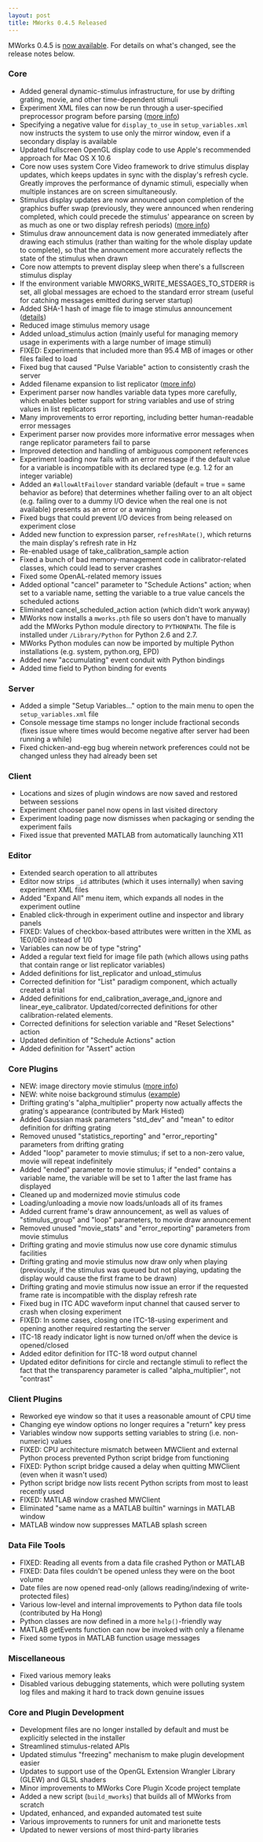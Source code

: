 ```yaml
---
layout: post
title: MWorks 0.4.5 Released
---
```


MWorks 0.4.5 is [now
available](https://s3.amazonaws.com/mworks-downloads/release/MWorks-0.4.5.dmg).
For details on what's changed, see the release notes below.


### Core

* Added general dynamic-stimulus infrastructure, for use by drifting grating, movie, and other time-dependent stimuli
* Experiment XML files can now be run through a user-specified preprocessor program before parsing ([more info](http://help.mworks-project.org/discussions/questions/26#comment_5790180))
* Specifying a negative value for `display_to_use` in `setup_variables.xml` now instructs the system to use only the mirror window, even if a secondary display is available
* Updated fullscreen OpenGL display code to use Apple's recommended approach for Mac OS X 10.6
* Core now uses system Core Video framework to drive stimulus display updates, which keeps updates in sync with the display's refresh cycle.  Greatly improves the performance of dynamic stimuli, especially when multiple instances are on screen simultaneously.
* Stimulus display updates are now announced upon completion of the graphics buffer swap (previously, they were announced when rendering completed, which could precede the stimulus' appearance on screen by as much as one or two display refresh periods) ([more info](http://help.mworks-project.org/kb/timing/relationship-between-stimulus-announce-time-and-display-time)) 
* Stimulus draw announcement data is now generated immediately after drawing each stimulus (rather than waiting for the whole display update to complete), so that the announcement more accurately reflects the state of the stimulus when drawn
* Core now attempts to prevent display sleep when there's a fullscreen stimulus display
* If the environment variable MWORKS_WRITE_MESSAGES_TO_STDERR is set, all global messages are echoed to the standard error stream (useful for catching messages emitted during server startup)
* Added SHA-1 hash of image file to image stimulus announcement ([details](http://help.mworks-project.org/kb/stimuli/using-the-file-hash-to-verify-an-image-stimulus))
* Reduced image stimulus memory usage
* Added unload_stimulus action (mainly useful for managing memory usage in experiments with a large number of image stimuli)
* FIXED: Experiments that included more than 95.4 MB of images or other files failed to load
* Fixed bug that caused "Pulse Variable" action to consistently crash the server
* Added filename expansion to list replicator ([more info](http://help.mworks-project.org/kb/stimuli/creating-a-stimulus-group-from-a-folder-of-images))
* Experiment parser now handles variable data types more carefully, which enables better support for string variables and use of string values in list replicators
* Many improvements to error reporting, including better human-readable error messages
* Experiment parser now provides more informative error messages when range replicator parameters fail to parse
* Improved detection and handling of ambiguous component references
* Experiment loading now fails with an error message if the default value for a variable is incompatible with its declared type (e.g. 1.2 for an integer variable)
* Added an `#allowAltFailover` standard variable (default = true = same behavior as before) that determines whether failing over to an alt object (e.g. failing over to a dummy I/O device when the real one is not available) presents as an error or a warning
* Fixed bugs that could prevent I/O devices from being released on experiment close
* Added new function to expression parser, `refreshRate()`, which returns the main display's refresh rate in Hz
* Re-enabled usage of take_calibration_sample action
* Fixed a bunch of bad memory-management code in calibrator-related classes, which could lead to server crashes
* Fixed some OpenAL-related memory issues
* Added optional "cancel" parameter to "Schedule Actions" action; when set to a variable name, setting the variable to a true value cancels the scheduled actions
* Eliminated cancel_scheduled_action action (which didn't work anyway)
* MWorks now installs a `mworks.pth` file so users don't have to manually add the MWorks Python module directory to `PYTHONPATH`.  The file is installed under `/Library/Python` for Python 2.6 and 2.7.
* MWorks Python modules can now be imported by multiple Python installations (e.g. system, python.org, EPD)
* Added new "accumulating" event conduit with Python bindings
* Added time field to Python binding for events


### Server

* Added a simple "Setup Variables..." option to the main menu to open the `setup_variables.xml` file
* Console message time stamps no longer include fractional seconds (fixes issue where times would become negative after server had been running a while)
* Fixed chicken-and-egg bug wherein network preferences could not be changed unless they had already been set


### Client

* Locations and sizes of plugin windows are now saved and restored between sessions
* Experiment chooser panel now opens in last visited directory
* Experiment loading page now dismisses when packaging or sending the experiment fails
* Fixed issue that prevented MATLAB from automatically launching X11


### Editor

* Extended search operation to all attributes
* Editor now strips `_id` attributes (which it uses internally) when saving experiment XML files
* Added "Expand All" menu item, which expands all nodes in the experiment outline
* Enabled click-through in experiment outline and inspector and library panels
* FIXED: Values of checkbox-based attributes were written in the XML as 1E0/0E0 instead of 1/0
* Variables can now be of type "string"
* Added a regular text field for image file path (which allows using paths that contain range or list replicator variables)
* Added definitions for list_replicator and unload_stimulus
* Corrected definition for "List" paradigm component, which actually created a trial
* Added definitions for end_calibration_average_and_ignore and linear_eye_calibrator.  Updated/corrected definitions for other calibration-related elements.
* Corrected definitions for selection variable and "Reset Selections" action
* Updated definition of "Schedule Actions" action
* Added definition for "Assert" action


### Core Plugins

* NEW: image directory movie stimulus ([more info](http://help.mworks-project.org/discussions/questions/26#comment_5898153))
* NEW: white noise background stimulus ([example](https://raw.github.com/mworks/mworks/master/examples/Tests/Stimulus/WhiteNoiseBackground/Basic.xml))
* Drifting grating's "alpha_multiplier" property now actually affects the grating's appearance (contributed by Mark Histed)
* Added Gaussian mask parameters "std_dev" and "mean" to editor definition for drifting grating
* Removed unused "statistics_reporting" and "error_reporting" parameters from drifting grating
* Added "loop" parameter to movie stimulus; if set to a non-zero value, movie will repeat indefinitely
* Added "ended" parameter to movie stimulus; if "ended" contains a variable name, the variable will be set to 1 after the last frame has displayed
* Cleaned up and modernized movie stimulus code
* Loading/unloading a movie now loads/unloads all of its frames
* Added current frame's draw announcement, as well as values of "stimulus_group" and "loop" parameters, to movie draw announcement
* Removed unused "movie_stats" and "error_reporting" parameters from movie stimulus
* Drifting grating and movie stimulus now use core dynamic stimulus facilities
* Drifting grating and movie stimulus now draw only when playing (previously, if the stimulus was queued but not playing, updating the display would cause the first frame to be drawn)
* Drifting grating and movie stimulus now issue an error if the requested frame rate is incompatible with the display refresh rate
* Fixed bug in ITC ADC waveform input channel that caused server to crash when closing experiment
* FIXED: In some cases, closing one ITC-18-using experiment and opening another required restarting the server
* ITC-18 ready indicator light is now turned on/off when the device is opened/closed
* Added editor definition for ITC-18 word output channel
* Updated editor definitions for circle and rectangle stimuli to reflect the fact that the transparency parameter is called "alpha_multiplier", not "contrast"


### Client Plugins

* Reworked eye window so that it uses a reasonable amount of CPU time
* Changing eye window options no longer requires a "return" key press
* Variables window now supports setting variables to string (i.e. non-numeric) values
* FIXED: CPU architecture mismatch between MWClient and external Python process prevented Python script bridge from functioning
* FIXED: Python script bridge caused a delay when quitting MWClient (even when it wasn't used)
* Python script bridge now lists recent Python scripts from most to least recently used
* FIXED: MATLAB window crashed MWClient
* Eliminated "same name as a MATLAB builtin" warnings in MATLAB window
* MATLAB window now suppresses MATLAB splash screen


### Data File Tools

* FIXED: Reading all events from a data file crashed Python or MATLAB
* FIXED: Data files couldn't be opened unless they were on the boot volume
* Date files are now opened read-only (allows reading/indexing of write-protected files)
* Various low-level and internal improvements to Python data file tools (contributed by Ha Hong)
* Python classes are now defined in a more `help()`-friendly way
* MATLAB getEvents function can now be invoked with only a filename
* Fixed some typos in MATLAB function usage messages


### Miscellaneous

* Fixed various memory leaks
* Disabled various debugging statements, which were polluting system log files and making it hard to track down genuine issues


### Core and Plugin Development

* Development files are no longer installed by default and must be explicitly selected in the installer
* Streamlined stimulus-related APIs
* Updated stimulus "freezing" mechanism to make plugin development easier
* Updates to support use of the OpenGL Extension Wrangler Library (GLEW) and GLSL shaders
* Minor improvements to MWorks Core Plugin Xcode project template
* Added a new script (`build_mworks`) that builds all of MWorks from scratch
* Updated, enhanced, and expanded automated test suite
* Various improvements to runners for unit and marionette tests
* Updated to newer versions of most third-party libraries
